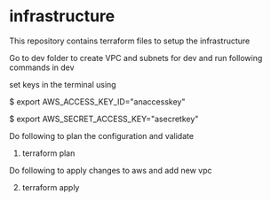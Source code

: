 # infrastructure
This repository contains terraform files to setup the infrastructure

Go to dev folder to create VPC and subnets for dev
and run following commands in dev


set keys in the terminal using 

$ export AWS_ACCESS_KEY_ID="anaccesskey"

$ export AWS_SECRET_ACCESS_KEY="asecretkey"

Do following to plan the configuration and validate

1. terraform plan 

Do following to apply changes to aws and add new vpc

2.  terraform apply